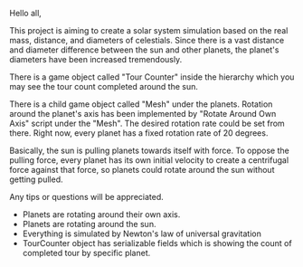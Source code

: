 Hello all,

This project is aiming to create a solar system simulation based on the real mass, distance, and diameters of celestials. Since there is a vast distance and diameter difference between the sun and other planets, the planet's diameters have been increased tremendously. 

There is a game object called "Tour Counter" inside the hierarchy which you may see the tour count completed around the sun. 

There is a child game object called "Mesh" under the planets. Rotation around the planet's axis has been implemented by "Rotate Around Own Axis" script under the "Mesh". The desired rotation rate could be set from there. Right now, every planet has a fixed rotation rate of 20 degrees.

Basically, the sun is pulling planets towards itself with force. To oppose the pulling force, every planet has its own initial velocity to create a centrifugal force against that force, so planets could rotate around the sun without getting pulled. 

Any tips or questions will be appreciated.

- Planets are rotating around their own axis.
- Planets are rotating around the sun.
- Everything is simulated by Newton's law of universal gravitation
- TourCounter object has serializable fields which is showing the count of completed tour by specific planet.
